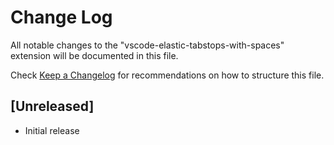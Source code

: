 # Change Log
All notable changes to the "vscode-elastic-tabstops-with-spaces" extension will be documented in this file.

Check [Keep a Changelog](http://keepachangelog.com/) for recommendations on how to structure this file.

## [Unreleased]
- Initial release